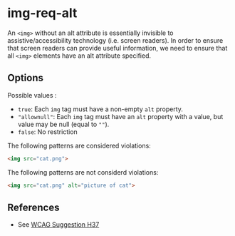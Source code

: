# img-req-alt

An `<img>` without an alt attribute is essentially invisible to assistive/accessibility technology (i.e. screen readers). In order to ensure that screen readers can provide useful information, we need to ensure that all `<img>` elements have an alt attribute specified.

## Options

Possible values :

* `true`: Each `img` tag must have a non-empty `alt` property.
* `"allownull"`: Each `img` tag must have an `alt` property with a value, but value may be null (equal to `""`).
* `false`: No restriction

The following patterns are considered violations:

```html
<img src="cat.png">
```

The following patterns are not considerd violations:

```html
<img src="cat.png" alt="picture of cat">
```

## References

* See [WCAG Suggestion H37](https://www.w3.org/TR/WCAG20-TECHS/H37.html)
